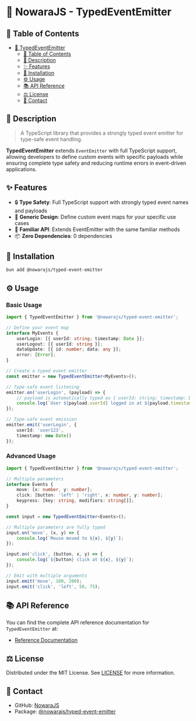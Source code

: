 # 🎯 NowaraJS - TypedEventEmitter

## 📌 Table of Contents

- [🎯 TypedEventEmitter](#-typedeventemitter)
	- [📌 Table of Contents](#-table-of-contents)
	- [📝 Description](#-description)
	- [✨ Features](#-features)
	- [🔧 Installation](#-installation)
	- [⚙️ Usage](#-usage)
	- [📚 API Reference](#-api-reference)
	- [⚖️ License](#-license)
	- [📧 Contact](#-contact)

## 📝 Description

> A TypeScript library that provides a strongly typed event emitter for type-safe event handling.

**TypedEventEmitter** extends `EventEmitter` with full TypeScript support, allowing developers to define custom events with specific payloads while ensuring complete type safety and reducing runtime errors in event-driven applications.

## ✨ Features

- 🔒 **Type Safety**: Full TypeScript support with strongly typed event names and payloads
- 🧩 **Generic Design**: Define custom event maps for your specific use cases
- 🔄 **Familiar API**: Extends EventEmitter with the same familiar methods
- 📦 **Zero Dependencies**: 0 dependencies

## 🔧 Installation

```bash
bun add @nowarajs/typed-event-emitter
```

## ⚙️ Usage

### Basic Usage

```typescript
import { TypedEventEmitter } from '@nowarajs/typed-event-emitter';

// Define your event map
interface MyEvents {
	userLogin: [{ userId: string; timestamp: Date }];
	userLogout: [{ userId: string }];
	dataUpdate: [{ id: number; data: any }];
	error: [Error];
}

// Create a typed event emitter
const emitter = new TypedEventEmitter<MyEvents>();

// Type-safe event listening
emitter.on('userLogin', (payload) => {
	// payload is automatically typed as { userId: string; timestamp: Date }
	console.log(`User ${payload.userId} logged in at ${payload.timestamp}`);
});

// Type-safe event emission
emitter.emit('userLogin', { 
	userId: 'user123', 
	timestamp: new Date() 
});
```

### Advanced Usage

```typescript
import { TypedEventEmitter } from '@nowarajs/typed-event-emitter';

// Multiple parameters
interface Events {
	move: [x: number, y: number];
	click: [button: 'left' | 'right', x: number, y: number];
	keypress: [key: string, modifiers: string[]];
}

const input = new TypedEventEmitter<Events>();

// Multiple parameters are fully typed
input.on('move', (x, y) => {
	console.log(`Mouse moved to ${x}, ${y}`);
});

input.on('click', (button, x, y) => {
	console.log(`${button} click at ${x}, ${y}`);
});

// Emit with multiple arguments
input.emit('move', 100, 200);
input.emit('click', 'left', 50, 75);
```

## 📚 API Reference

You can find the complete API reference documentation for `TypedEventEmitter` at:

- [Reference Documentation](https://nowarajs.github.io/typed-event-emitter/)

## ⚖️ License

Distributed under the MIT License. See [LICENSE](./LICENSE) for more information.

## 📧 Contact

- GitHub: [NowaraJS](https://github.com/NowaraJS)
- Package: [@nowarajs/typed-event-emitter](https://www.npmjs.com/package/@nowarajs/typed-event-emitter)


